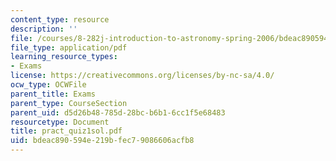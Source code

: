 ```yaml
---
content_type: resource
description: ''
file: /courses/8-282j-introduction-to-astronomy-spring-2006/bdeac890594e219bfec79086606acfb8_pract_quiz1sol.pdf
file_type: application/pdf
learning_resource_types:
- Exams
license: https://creativecommons.org/licenses/by-nc-sa/4.0/
ocw_type: OCWFile
parent_title: Exams
parent_type: CourseSection
parent_uid: d5d26b48-785d-28bc-b6b1-6cc1f5e68483
resourcetype: Document
title: pract_quiz1sol.pdf
uid: bdeac890-594e-219b-fec7-9086606acfb8
---
```

